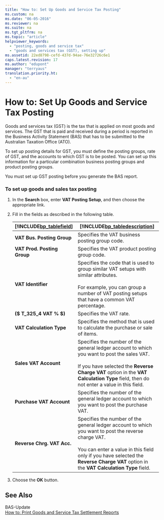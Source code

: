 ```yaml
---
title: "How to: Set Up Goods and Service Tax Posting"
ms.custom: na
ms.date: "06-05-2016"
ms.reviewer: na
ms.suite: na
ms.tgt_pltfrm: na
ms.topic: "article"
helpviewer_keywords: 
  - "posting, goods and service tax"
  - "goods and services tax (GST), setting up"
ms.assetid: 22ed8798-cefd-437d-94ae-76e32726c6e1
caps.latest.revision: 17
ms.author: "edupont"
manager: "terryaus"
translation.priority.ht: 
  - "en-au"
---
```

# How to: Set Up Goods and Service Tax Posting
Goods and services tax \(GST\) is the tax that is applied on most goods and services. The GST that is paid and received during a period is reported in the Business Activity Statement \(BAS\) that has to be submitted to the Australian Taxation Office \(ATO\).  
  
 To set up posting details for GST, you must define the posting groups, rate of GST, and the accounts to which GST is to be posted. You can set up this information for a particular combination business posting groups and product posting groups.  
  
 You must set up GST posting before you generate the BAS report.  
  
### To set up goods and sales tax posting  
  
1.  In the **Search** box, enter **VAT Posting Setup**, and then choose the appropriate link.  
  
2.  Fill in the fields as described in the following table.  
  
    |[!INCLUDE[bp_tablefield](../../ApplicationDesign/includes/bp_tablefield_md.md)]|[!INCLUDE[bp_tabledescription](../../ApplicationDesign/includes/bp_tabledescription_md.md)]|  
    |---------------------------------|---------------------------------------|  
    |**VAT Bus. Posting Group**|Specifies the VAT business posting group code.|  
    |**VAT Prod. Posting Group**|Specifies the VAT product posting group code.|  
    |**VAT Identifier**|Specifies the code that is used to group similar VAT setups with similar attributes.<br /><br /> For example, you can group a number of VAT posting setups that have a common VAT percentage.|  
    |**\($ T\_325\_4 VAT % $\)**|Specifies the VAT rate.|  
    |**VAT Calculation Type**|Specifies the method that is used to calculate the purchase or sale of items.|  
    |**Sales VAT Account**|Specifies the number of the general ledger account to which you want to post the sales VAT.<br /><br /> If you have selected the **Reverse Charge VAT** option in the **VAT Calculation Type** field, then do not enter a value in this field.|  
    |**Purchase VAT Account**|Specifies the number of the general ledger account to which you want to post the purchase VAT.|  
    |**Reverse Chrg. VAT Acc.**|Specifies the number of the general ledger account to which you want to post the reverse charge VAT.<br /><br /> You can enter a value in this field only if you have selected the **Reverse Charge VAT** option in the **VAT Calculation Type** field.|  
  
3.  Choose the **OK** button.  
  
## See Also  
 BAS\-Update   
 [How to: Print Goods and Service Tax Settlement Reports](../../LocalFunctionalityForMicrosoftDynamicsNav2016/Australia/how-to-print-goods-and-service-tax-settlement-reports.md)